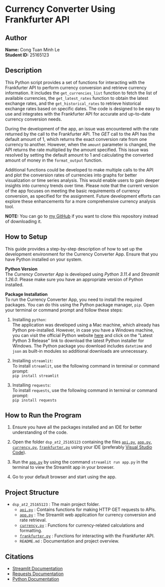 # Currency Converter Using Frankfurter API

## Author
**Name:** Cong Tuan Minh Le  
**Student ID:** 25165123

## Description
This Python script provides a set of functions for interacting with the Frankfurter API to perform currency conversion and retrieve currency information. It includes the `get_currencies_list` function to fetch the list of available currencies, the `get_latest_rates` function to obtain the latest exchange rates, and the `get_historical_rates` to retrieve historical exchange rates based on specific dates. The code is designed to be easy to use and integrates with the Frankfurter API for accurate and up-to-date currency conversion needs.

During the development of the app, an issue was encountered with the rate returned by the call to the Frankfurter API. The *GET* call to the API has the default amount of 1, which returns the exact conversion rate from one currency to another. However, when the `amount` parameter is changed, the API returns the rate multiplied by the amount specified. This issue was resolved by setting the default amount to 1 and calculating the converted amount of money in the `format_output` function.

Additional functions could be developed to make multiple calls to the API and plot the conversion rates of currencies into graphs for better visualization or time series analysis. This would enable users to gain deeper insights into currency trends over time.
Please note that the current version of the app focuses on meeting the basic requirements of currency conversion, as specified for the assignment. Future development efforts can explore these enhancements for a more comprehensive currency analysis tool.

**NOTE:** You can go to [my GitHub](https://github.com/lecongtuanminh/FrankfurterCurrencyConverter) if you want to clone this repository instead of downloading it.

## How to Setup
This guide provides a step-by-step description of how to set up the development environment for the Currency Converter App. Ensure that you have Python installed on your system.

**Python Version**  
The *Currency Converter App* is developed using *Python 3.11.4* and *Streamlit 1.26.0*. Please make sure you have an appropriate version of Python installed.

**Package Installation**  
To run the Currency Converter App, you need to install the required packages. You can do this using the Python package manager, `pip`. Open your terminal or command prompt and follow these steps:

1. Installing `python`:  
The application was developed using a Mac machine, which already has Python pre-installed. However, in case you have a Windows machine, you can visit the official Python website [here](https://www.python.org/downloads/windows/) and click on the "Latest Python 3 Release" link to download the latest Python installer for Windows. The Python package you download includes `datetime` and `json` as built-in modules so additional downloads are unnecessary.

2. Installing `streamlit`:  
To install `streamlit`, use the following command in terminal or command prompt:  
`pip install streamlit`

3. Installing `requests`:  
To install `requests`, use the following command in terminal or command prompt:  
`pip install requests`

## How to Run the Program
1. Ensure you have all the packages installed and an IDE for better understanding of the code.

2. Open the folder `dsp_at2_25165123` containing the files [`api.py`](api.py), [`app.py`](app.py), [`currency.py`](currency.py), [`frankfurter.py`](frankfurter.py) using your IDE (preferably [Visual Studio Code](https://code.visualstudio.com/download)).

3. Run the [`app.py`](app.py) by using the command `streamlit run app.py` in the terminal to view the Streamlit app in your browser.

3. Go to your default browser and start using the app.
## Project Structure
- `dsp_at2_25165123` : The main project folder.
    - [`api.py`](api.py) : Contains functions for making HTTP GET requests to APIs.
    - [`app.py`](app.py) : The Streamlit web application for currency conversion and rate retrieval.
    - [`currency.py`](currency.py) : Functions for currency-related calculations and formatting.
    - [`frankfurter.py`](frankfurter.py) : Functions for interacting with the Frankfurter API.
    - `README.md` : Documentation and project overview.

## Citations
- [Streamlit Documentation](https://docs.streamlit.io)
- [Requests Documentation](https://requests.readthedocs.io)
- [Python Documentation](https://docs.python.org/3/)

